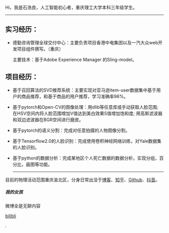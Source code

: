 Hi，我是石浩良，人工智能初心者，重庆理工大学本科三年级学生。

------

## 实习经历：

- 德勤咨询管理全球交付中心：主要负责项目香港中电集团以及一汽大众web开发项目组件撰写。（重庆）

  主要技术：基于Adobe  Experience Manager 的Sling-model。

## 项目经历：

- 基于召回算法的SVD推荐系统：主要实现对亚马逊item-user数据集中基于用户的商品推荐，和基于商品的用户推荐，学习准确率96%。

- 基于pytorch和Open-CV的图像处理：用dlib等任意库或手动获取人脸范围; 在HSV空间内将人脸范围增加V值达到美白效果S值增加饱和度; 用高斯滤波器和双边滤波器在BGR空间进行磨皮。

- 基于pytorch的语义分割：完成对任意拍摄的人物图像分割。

- 基于Tensorflow2.0的人脸识别：完成使用卷积神经网络训练，对Yale数据集的人脸识别。

- 基于python的数据分析：完成某地区个人死亡数据的数据分析，实现分组，百分比，画图等功能。

  ------

  

目前的物理活动范围重庆渝北区，分身日常出没于[博客](https://roroliang.github.io)、[知乎](https://www.zhihu.com/people/qing-feng-bu-wen-yan-yu-20-3)、[Github](https://github.com/roroliang)、[抖音](https://www.douyin.com/user/MS4wLjABAAAApmZgLWPLhWoW1ygfGgF-pfmF8TOIFWtrQ-nIFMVuQEo)。





##### 我的女孩

微博全是无聊内容

[bilibli](https://space.bilibili.com/502664433)

<img src="https://roroliang.github.io/img/wife.jpg" style="zoom:20%;" />



<img src="https://roroliang.github.io/img/wife2.jpg" alt="wife2" style="zoom:3%;" />





